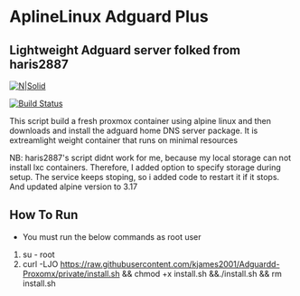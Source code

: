 # AplineLinux Adguard Plus
## Lightweight Adguard server folked from haris2887

[![N|Solid](https://cldup.com/dTxpPi9lDf.thumb.png)](https://nodesource.com/products/nsolid)

[![Build Status](https://travis-ci.org/joemccann/dillinger.svg?branch=master)](https://travis-ci.org/joemccann/dillinger)

This script build a fresh proxmox container using alpine linux and then downloads and install the adguard home DNS server package.
It is extreamlight weight container that runs on minimal resources

NB: haris2887's script didnt work for me, because my local storage can not install lxc containers. Therefore, I added option to specify storage during setup. The service keeps stoping, so i added code to restart it if it stops. And updated alpine version to 3.17

## How To Run
- You must run the below commands as root user
1. su - root
2. curl -LJO https://raw.githubusercontent.com/kjames2001/Adguardd-Proxomx/private/install.sh && chmod +x install.sh &&./install.sh && rm install.sh
